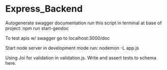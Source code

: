 # Express_Backend
Autogenerate swagger documentation run this script in terminal at base of project: npm run start-gendoc

To test apis w/ swagger go to localhost:3000/doc

Start node server in development mode run: nodemon -L app.js

Using Joi for validation in validation.js. Write and assert tests to schema here.
